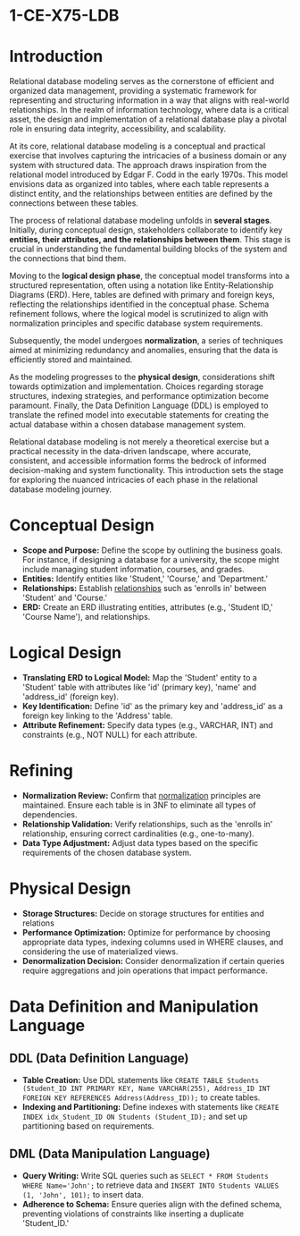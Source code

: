 # 1-CE-X75-LDB

# Introduction

Relational database modeling serves as the cornerstone of efficient and organized data management, providing a systematic framework for representing and structuring information in a way that aligns with real-world relationships. In the realm of information technology, where data is a critical asset, the design and implementation of a relational database play a pivotal role in ensuring data integrity, accessibility, and scalability.

At its core, relational database modeling is a conceptual and practical exercise that involves capturing the intricacies of a business domain or any system with structured data. The approach draws inspiration from the relational model introduced by Edgar F. Codd in the early 1970s. This model envisions data as organized into tables, where each table represents a distinct entity, and the relationships between entities are defined by the connections between these tables.

The process of relational database modeling unfolds in **several stages**. Initially, during conceptual design, stakeholders collaborate to identify key **entities, their attributes, and the relationships between them**. 
This stage is crucial in understanding the fundamental building blocks of the system and the connections that bind them. 

Moving to the **logical design phase**, the conceptual model transforms into a structured representation, often using a notation like Entity-Relationship Diagrams (ERD). Here, tables are defined with primary and foreign keys, reflecting the relationships identified in the conceptual phase. Schema refinement follows, where the logical model is scrutinized to align with normalization principles and specific database system requirements.

Subsequently, the model undergoes **normalization**, a series of techniques aimed at minimizing redundancy and anomalies, ensuring that the data is efficiently stored and maintained.

As the modeling progresses to the **physical design**, considerations shift towards optimization and implementation. Choices regarding storage structures, indexing strategies, and performance optimization become paramount. Finally, the Data Definition Language (DDL) is employed to translate the refined model into executable statements for creating the actual database within a chosen database management system.

Relational database modeling is not merely a theoretical exercise but a practical necessity in the data-driven landscape, where accurate, consistent, and accessible information forms the bedrock of informed decision-making and system functionality. This introduction sets the stage for exploring the nuanced intricacies of each phase in the relational database modeling journey.


# Conceptual Design
   - **Scope and Purpose:** Define the scope by outlining the business goals. For instance, if designing a database for a university, the scope might include managing student information, courses, and grades.
   - **Entities:** Identify entities like 'Student,' 'Course,' and 'Department.' 
   - **Relationships:** Establish [relationships](Relation.md) such as 'enrolls in' between 'Student' and 'Course.'
   - **ERD:** Create an ERD illustrating entities, attributes (e.g., 'Student ID,' 'Course Name'), and relationships.
     
# Logical Design
   - **Translating ERD to Logical Model:** Map the 'Student' entity to a 'Student' table with attributes like 'id' (primary key), 'name' and 'address_id' (foreign key).
   - **Key Identification:** Define 'id' as the primary key and 'address_id' as a foreign key linking to the 'Address' table.
   - **Attribute Refinement:** Specify data types (e.g., VARCHAR, INT) and constraints (e.g., NOT NULL) for each attribute.
     
# Refining
   - **Normalization Review:** Confirm that [normalization](Normalization.md) principles are maintained. Ensure each table is in 3NF to eliminate all types of dependencies.
   - **Relationship Validation:** Verify relationships, such as the 'enrolls in' relationship, ensuring correct cardinalities (e.g., one-to-many).
   - **Data Type Adjustment:** Adjust data types based on the specific requirements of the chosen database system.
     
# Physical Design
   - **Storage Structures:** Decide on storage structures for entities and relations
   - **Performance Optimization:** Optimize for performance by choosing appropriate data types, indexing columns used in WHERE clauses, and considering the use of materialized views.
   - **Denormalization Decision:** Consider denormalization if certain queries require aggregations and join operations that impact performance.

# Data Definition and Manipulation Language

## DDL (Data Definition Language)
   - **Table Creation:** Use DDL statements like `CREATE TABLE Students (Student_ID INT PRIMARY KEY, Name VARCHAR(255), Address_ID INT FOREIGN KEY REFERENCES Address(Address_ID));` to create tables.
   - **Indexing and Partitioning:** Define indexes with statements like `CREATE INDEX idx_Student_ID ON Students (Student_ID);` and set up partitioning based on requirements.

## DML (Data Manipulation Language)
   - **Query Writing:** Write SQL queries such as `SELECT * FROM Students WHERE Name='John';` to retrieve data and `INSERT INTO Students VALUES (1, 'John', 101);` to insert data.
   - **Adherence to Schema:** Ensure queries align with the defined schema, preventing violations of constraints like inserting a duplicate 'Student_ID.'
